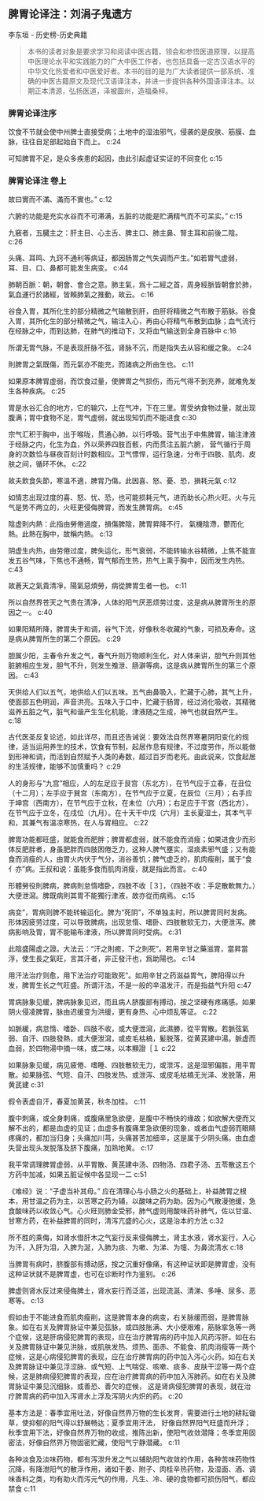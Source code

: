## 脾胃论译注：刘涓子鬼遗方

李东垣  -  历史榜-历史典籍

> 本书的读者对象是要求学习和阅读中医古籍，领会和参悟医道原理，以提高中医理论水平和实践能力的广大中医工作者，也包括具备一定古汉语水平的中华文化热爱者和中医爱好者。本书的目的是为广大读者提供一部系统、准确的中医古籍原文及现代汉语译注本，并进一步提供各种外国语译注本。以期正本清源，弘扬医道，泽被圜州，造福桑梓。


### 脾胃论译注序

饮食不节就会使中州脾士直接受病；土地中的湿浊邪气，侵袭的是皮肤、筋膜、血脉，往往自足部起始自下而上。 c:24

可知脾胃不足，是众多疾患的起因，由此引起虚证实证的不同变化 c:15

### 脾胃论译注 卷上 

故曰實而不滿、滿而不實也。” 
 c:12

六腑的功能是充实水谷而不可滞满，五脏的功能是贮满精气而不可呆实。” c:15

九竅者，五臓主之：肝主目、心主舌、脾主口、肺主鼻、腎主耳和前後二陰。 c:26

头痛、耳鸣、九窍不通利等病证，都因肠胃之气失调而产生。”如若胃气虚弱， 耳、目、口、鼻都可能发生病变。 c:44

肺朝百脈：朝，朝會、會合之意。肺主氣，爲十二經之首，周身經脈皆朝會於肺，氣血運行於諸經，皆賴肺氣之推動，故云。 c:16

谷食入胃，其所化生的部分精微之气输散到肝，由肝将精微之气布散于筋脉。谷食入胃，其所化生的部分精微之气，输注入心，再由心将精气布散到血脉；血气流行在经脉之中，而到达肺，在肺气的推动下，又将血气输送到全身百脉中 c:16

所谓无胃气脉，不是表现肝脉不弦，肾脉不沉，而是指失去从容和缓之象。 c:24

則脾胃之氣既傷，而元氣亦不能充，而諸病之所由生也。 c:11

如果原本脾胃虚弱，而饮食过量，使脾胃之气损伤，而元气得不到充养，就难免发生各种疾病。 c:25

胃是水谷汇合的地方，它的输穴，上在气冲，下在三里。胃受纳食物过量，就出现腹满；胃中食物不足，胃气虚弱，就出现知饥而不能进食 c:30

宗气汇积于胸中，出于喉咙，贯通心肺，以行呼吸。营气出于中焦脾胃，输注津液于经脉之内，化生为血，外以荣养四肢百骸，内而贯注五脏六腑， 营气循行于周身的次数恰与昼夜百刻计时数相应。卫气慓悍，运行急速，分布于四肢、肌肉、皮肤之间，循环不休。 c:22

故夫飲食失節，寒溫不適，脾胃乃傷。此因喜、怒、憂、恐，損耗元氣 c:12

如情志出现过度的喜、怒、忧、恐，也可能损耗元气，进而助长心热火旺。火与元气是势不两立的，火旺更侵侮脾胃，而发生脾胃病。 c:45

陰虚則内熱：此指由勞倦過度，損傷脾陰，脾胃昇降不行， 氣機陰滯，鬱而化熱。此熱在胸中，故稱内熱。 c:13

阴虚生内热，由劳倦过度，脾失运化，形气衰弱，不能转输水谷精微，上焦不能宣发五谷气味，下焦也不通畅，胃气郁而生热，热气上熏于胸中，因而发生内热。 c:43

故蒼天之氣貴清凈，陽氣惡煩勞，病從脾胃生者一也。 c:11

所以自然界苍天之气贵在清净，人体的阳气厌恶烦劳过度，这是病从脾胃所生的原因之一。 c:40

如果阳精所降，脾胃失于和调，谷气下流，好像秋冬收藏的气象，可损及寿命。这是病从脾胃所生的第二个原因。 c:29

胆属少阳，主春令升发之气，春气升则万物顺利生化，对人体来讲，胆气升则其他脏腑相应生发，胆气不升，则发生飧泄、肠澼等病，这是病从脾胃所生的第三个原因。 c:43

天供给人们以五气，地供给人们以五味。五气由鼻吸入，贮藏于心肺，其气上升，使面部五色明润，声音洪亮。五味入于口中，贮藏于肠胃，经过消化吸收，其精微滋养五脏之气，脏气和谐产生生化机能，津液随之生成，神气也就自然产生。 c:18

古代医圣反复论述，如此详尽，而且还告诫说：要效法自然界寒暑阴阳变化的规律，适当运用养生的技术，饮食有节制，起居作息有规律，不过度劳作，所以能做到形神和调，而活到自然赋予人类的寿数，超过百岁而老死。由此说来，饮食起居的生活规律，能够不加慎重吗？ c:29

人的身形与“九宫”相应，人的左足应于艮宫（东北方），在节气应于立春，在丑位（十二月）；左手应于巽宫（东南方），在节气应于立夏，在辰位（三月）；右手应于坤宫（西南方），在节气应于立秋，在未位（六月）；右足应于干宫（西北方），在节气应于立冬，在戌位（九月）。在十天干中戊（六月）主长夏湿土，其本气平和，其兼气有温凉寒热，在人与胃相应。 c:22

脾胃功能都旺盛，就能食而肥胖；脾胃都虚弱，就不能食而消瘦；如果进食少而形体反肥胖者，身虽肥胖而四肢困倦乏力，这种人脾气壅实，湿痰素邪气盛；又有能食而消瘦的人，由胃火内伏于气分，消谷善饥；脾气虚乏的，肌肉瘦削，属于“食亻亦”病。王叔和说：虽能多食而肌肉消瘦，就是指此而言。 c:40

形體勞役則脾病，脾病則怠惰嗜卧，四肢不收［３］，（四肢不收：手足散軟無力。）大便泄瀉。脾既病則其胃不能獨行津液，故亦從而病焉。 c:15

病变”，胃病则脾不能转输运化。脾为“死阴”，不单独主时，所以脾胃同时发病。形体因疲劳过度，可以导致脾病，出现怠惰、嗜卧、四肢散软无力，大便泄泻。脾病影响及胃，胃不能输布津液，所以脾胃同时受病。 c:31

此陰盛陽虚之證。大法云：“汗之則癒，下之則死”。若用辛甘之藥滋胃，當昇當浮，使生長之氣旺，言其汗者，非正發汗也，爲助陽也。 c:14

用汗法治疗则愈，用下法治疗可能致死”。如用辛甘之药滋益胃气，脾阳得以升发，脾胃生长之气旺盛。所谓汗法，不是一般的辛温发汗，而是指益气升阳 c:47

胃病脉象见缓，脾病脉象见迟，而且病人脐腹部有搏动，按之坚硬有疼痛感。如果阴火侵凌脾胃，脉由迟缓变为洪缓，更有身热、心中烦乱等证。 c:22

如脈緩，病怠惰、嗜卧、四肢不收，或大便泄瀉，此濕勝，從平胃散。若脈弦氣弱、自汗、四肢發熱，或大便泄瀉，或皮毛枯槁，髪脱落，從黄芪建中湯。脈虚而血弱，於四物湯中摘一味，或二味，以本顯證［１ c:22

如果脉象见缓，病见疲倦、嗜睡、四肢散软无力，或泄泻，这是湿邪偏胜，用平胃散。如果脉弦、气短、自汗、四肢发热、或泄泻、或皮毛枯槁无光泽、发脱落，用黄芪建 c:31

假令表虚自汗，春夏加黄芪，秋冬加桂。 c:11

腹中刺痛，或全身刺痛，或腹痛里急欲便，是腹中不畅快的缘故；如欲解大便而又解不出的，都是血虚的见证；血虚多有腹痛里急欲便的现象，或者血气虚弱而眼睛疼痛的，都加当归身；头痛加川芎，头痛甚苦加细辛，这是属于少阴头痛。由血虚失营出现头发脱落及脐下腹痛，加熟地黄。 c:17

我平常调理脾胃虚弱，从平胃散、黄芪建中汤、四物汤、四君子汤、五苓散这五个方药中加减，如果五脏证候中各显现一二 c:51

《难经》说：“子虚当补其母。” 应在清理心与小肠之火的基础上，补益脾胃之根本，用甘温之药为主，以苦寒之药为辅，以酸味之药为助。因为心气散漫弛缓，急食酸味药以收敛心气。心火旺则肺金受邪，肺气虚则用酸味药补肺气，佐以甘温、甘寒方药，在补益脾胃的同时，清泻亢盛的心火，这是治本的方法 c:32

所不胜的乘侮，如肾水借肝木之气妄行反来侵侮脾土，肾主水液，肾水妄行，入心为汗，入肝为泪，入脾为涎，入肺为痰、为嗽、为涕、为嚏、为鼻流清水 c:18

当脾胃有病时，脐腹部有搏动感，按之沉重好像痛，有这种证状即是脾胃虚，没有这种证状就不是脾胃虚，也可在诊断时作为鉴别。 c:26

脾虚则肾水反过来侵侮脾土，肾水妄行而泛滥，出现流涎、清涕、多唾、尿多、恶寒等。 c:13

假如由于不能进食而肌肉瘦削，这是脾胃本身的病变，右关脉缓而弱，是脾胃脉象。如在右关及脾胃脉证中兼见弦脉，或四肢胀满、大小便艰难，筋脉挛急等一两个症候，这是肝病侵犯脾胃的表现，应在治疗脾胃病的药中加入风药泻肝。如在右关及脾胃脉证中兼见洪脉，或肌肤发热、烦热、面赤、不能食、肌肉消瘦等一两个症候，这是心病侵犯脾胃的表现，应在治疗脾胃病的药中加入泻心火药。如在右关及脾胃脉证中兼见浮涩脉、或气短、上气喘促、咳嗽、痰多、皮肤干涩等一两个症候，这是肺病侵犯脾胃的表现，应在治疗脾胃病的药中加入泻肺药。如在右关及脾胃脉证中兼见沉细脉，或善恐、善欠的症候， 这是肾病侵犯脾胃的表现，就在治疗脾胃病的药中加入泻肾水上浮及泻阴火内炽的药。 c:20

基本方法是：春季宜用吐法，好像自然界万物的生长发育，需要进行土地的耕耘锄草，使抑郁的阳气得以舒展畅达；夏季宜用汗法， 好像自然界阳气旺盛而升浮；秋季宜用下法，好像自然界万物的收成，推陈出新，使阳气收敛潜降；冬季宜用固密法，好像自然界万物固密贮藏，使阳气宁静潜藏。 c:11

各种淡食及淡味药物，都有泻泄升发之气以辅助阳气收敛的作用，各种苦味药物性沉降，有降泄阳气的散浮作用，诸如干姜、附子、肉桂辛热药物，及湿面、酒、调味香料之类，均有助火而泻元气的作用，凡生、冷、硬的食物都可损伤阳气，都应禁食 c:11